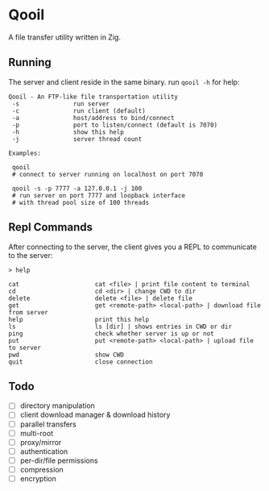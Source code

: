 # Qooil

A file transfer utility written in Zig.

## Running

The server and client reside in the same binary. run `qooil -h` for help:

```
Qooil - An FTP-like file transportation utility
 -s               run server
 -c               run client (default)
 -a               host/address to bind/connect
 -p               port to listen/connect (default is 7070)
 -h               show this help
 -j               server thread count

Examples:

 qooil
 # connect to server running on localhost on port 7070

 qooil -s -p 7777 -a 127.0.0.1 -j 100
 # run server on port 7777 and loopback interface
 # with thread pool size of 100 threads
```

## Repl Commands

After connecting to the server, the client gives you a REPL to communicate to the server:

```
> help

cat                     cat <file> | print file content to terminal
cd                      cd <dir> | change CWD to dir
delete                  delete <file> | delete file
get                     get <remote-path> <local-path> | download file from server
help                    print this help
ls                      ls [dir] | shows entries in CWD or dir
ping                    check whether server is up or not
put                     put <remote-path> <local-path> | upload file to server
pwd                     show CWD
quit                    close connection

```

## Todo
- [ ] directory manipulation
- [ ] client download manager & download history
- [ ] parallel transfers
- [ ] multi-root
- [ ] proxy/mirror
- [ ] authentication
- [ ] per-dir/file permissions
- [ ] compression
- [ ] encryption